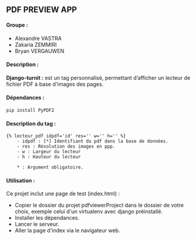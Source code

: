 ## PDF PREVIEW APP

#### Groupe : 
- Alexandre VASTRA
- Zakaria ZEMMIRI
- Bryan VERGAUWEN 
 	 

#### Description :
**Django-turnit :** est un tag personnalisé, permettant d’afficher un lecteur de fichier PDF à base d'images des pages.

#### Dépendances :
	pip install PyPDF2
	
#### Description du tag :
	{% lecteur_pdf idpdf='id' res='' w='' h='' %} 
		- idpdf : [*] Identifiant du pdf dans la base de données.
		- res : Résolution des images en ppp. 
		- w : Largeur du lecteur
		- h : Hauteur du lecteur
	
		* : Argument obligatoire.

#### Utilisation :

Ce projet inclut une page de test (index.html) : 

- Copier le dossier du projet pdfviewerProject dans le dossier de votre choix, exemple celui d'un virtualenv avec django préinstallé. 
- Installer les dépendances. 
- Lancer le serveur. 
- Aller la page d'index via le navigateur web.

